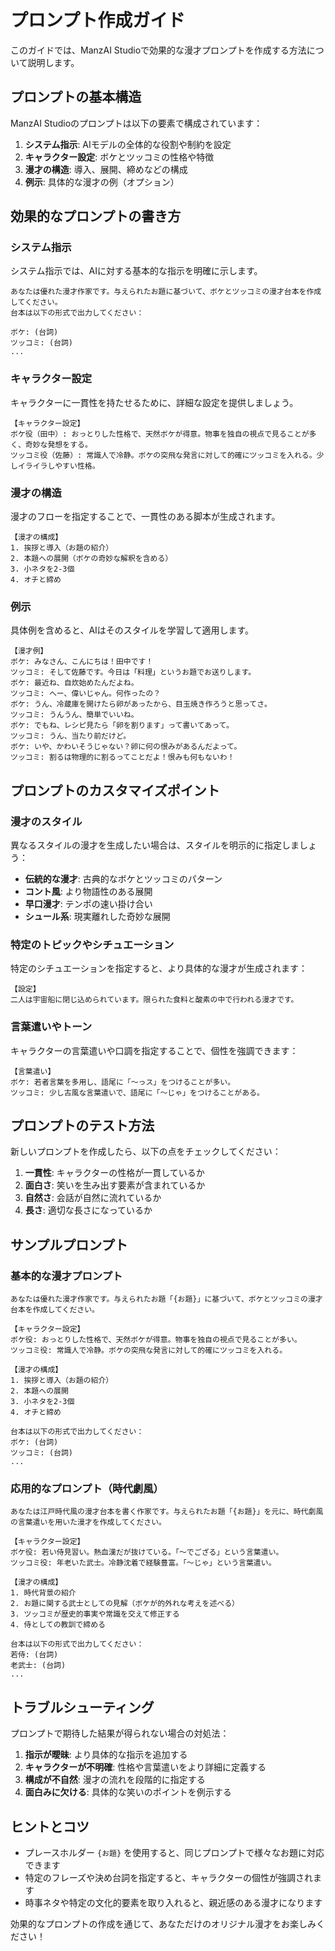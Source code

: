 # プロンプト作成ガイド

このガイドでは、ManzAI Studioで効果的な漫才プロンプトを作成する方法について説明します。

## プロンプトの基本構造

ManzAI Studioのプロンプトは以下の要素で構成されています：

1. **システム指示**: AIモデルの全体的な役割や制約を設定
2. **キャラクター設定**: ボケとツッコミの性格や特徴
3. **漫才の構造**: 導入、展開、締めなどの構成
4. **例示**: 具体的な漫才の例（オプション）

## 効果的なプロンプトの書き方

### システム指示

システム指示では、AIに対する基本的な指示を明確に示します。

```
あなたは優れた漫才作家です。与えられたお題に基づいて、ボケとツッコミの漫才台本を作成してください。
台本は以下の形式で出力してください：

ボケ: (台詞)
ツッコミ: (台詞)
...
```

### キャラクター設定

キャラクターに一貫性を持たせるために、詳細な設定を提供しましょう。

```
【キャラクター設定】
ボケ役（田中）: おっとりした性格で、天然ボケが得意。物事を独自の視点で見ることが多く、奇妙な発想をする。
ツッコミ役（佐藤）: 常識人で冷静。ボケの突飛な発言に対して的確にツッコミを入れる。少しイライラしやすい性格。
```

### 漫才の構造

漫才のフローを指定することで、一貫性のある脚本が生成されます。

```
【漫才の構成】
1. 挨拶と導入（お題の紹介）
2. 本題への展開（ボケの奇妙な解釈を含める）
3. 小ネタを2-3個
4. オチと締め
```

### 例示

具体例を含めると、AIはそのスタイルを学習して適用します。

```
【漫才例】
ボケ: みなさん、こんにちは！田中です！
ツッコミ: そして佐藤です。今日は「料理」というお題でお送りします。
ボケ: 最近ね、自炊始めたんだよね。
ツッコミ: へー、偉いじゃん。何作ったの？
ボケ: うん、冷蔵庫を開けたら卵があったから、目玉焼き作ろうと思ってさ。
ツッコミ: うんうん、簡単でいいね。
ボケ: でもね、レシピ見たら「卵を割ります」って書いてあって。
ツッコミ: うん、当たり前だけど。
ボケ: いや、かわいそうじゃない？卵に何の恨みがあるんだよって。
ツッコミ: 割るは物理的に割るってことだよ！恨みも何もないわ！
```

## プロンプトのカスタマイズポイント

### 漫才のスタイル

異なるスタイルの漫才を生成したい場合は、スタイルを明示的に指定しましょう：

- **伝統的な漫才**: 古典的なボケとツッコミのパターン
- **コント風**: より物語性のある展開
- **早口漫才**: テンポの速い掛け合い
- **シュール系**: 現実離れした奇妙な展開

### 特定のトピックやシチュエーション

特定のシチュエーションを指定すると、より具体的な漫才が生成されます：

```
【設定】
二人は宇宙船に閉じ込められています。限られた食料と酸素の中で行われる漫才です。
```

### 言葉遣いやトーン

キャラクターの言葉遣いや口調を指定することで、個性を強調できます：

```
【言葉遣い】
ボケ: 若者言葉を多用し、語尾に「〜っス」をつけることが多い。
ツッコミ: 少し古風な言葉遣いで、語尾に「〜じゃ」をつけることがある。
```

## プロンプトのテスト方法

新しいプロンプトを作成したら、以下の点をチェックしてください：

1. **一貫性**: キャラクターの性格が一貫しているか
2. **面白さ**: 笑いを生み出す要素が含まれているか
3. **自然さ**: 会話が自然に流れているか
4. **長さ**: 適切な長さになっているか

## サンプルプロンプト

### 基本的な漫才プロンプト

```
あなたは優れた漫才作家です。与えられたお題「{お題}」に基づいて、ボケとツッコミの漫才台本を作成してください。

【キャラクター設定】
ボケ役: おっとりした性格で、天然ボケが得意。物事を独自の視点で見ることが多い。
ツッコミ役: 常識人で冷静。ボケの突飛な発言に対して的確にツッコミを入れる。

【漫才の構成】
1. 挨拶と導入（お題の紹介）
2. 本題への展開
3. 小ネタを2-3個
4. オチと締め

台本は以下の形式で出力してください：
ボケ: (台詞)
ツッコミ: (台詞)
...
```

### 応用的なプロンプト（時代劇風）

```
あなたは江戸時代風の漫才台本を書く作家です。与えられたお題「{お題}」を元に、時代劇風の言葉遣いを用いた漫才を作成してください。

【キャラクター設定】
ボケ役: 若い侍見習い。熱血漢だが抜けている。「〜でござる」という言葉遣い。
ツッコミ役: 年老いた武士。冷静沈着で経験豊富。「〜じゃ」という言葉遣い。

【漫才の構成】
1. 時代背景の紹介
2. お題に関する武士としての見解（ボケが的外れな考えを述べる）
3. ツッコミが歴史的事実や常識を交えて修正する
4. 侍としての教訓で締める

台本は以下の形式で出力してください：
若侍: (台詞)
老武士: (台詞)
...
```

## トラブルシューティング

プロンプトで期待した結果が得られない場合の対処法：

1. **指示が曖昧**: より具体的な指示を追加する
2. **キャラクターが不明確**: 性格や言葉遣いをより詳細に定義する
3. **構成が不自然**: 漫才の流れを段階的に指定する
4. **面白みに欠ける**: 具体的な笑いのポイントを例示する

## ヒントとコツ

- プレースホルダー `{お題}` を使用すると、同じプロンプトで様々なお題に対応できます
- 特定のフレーズや決め台詞を指定すると、キャラクターの個性が強調されます
- 時事ネタや特定の文化的要素を取り入れると、親近感のある漫才になります

効果的なプロンプトの作成を通じて、あなただけのオリジナル漫才をお楽しみください！ 
